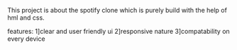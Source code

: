 This project is about the spotify clone which is purely build with the help of hml and css.

features:
1]clear and user friendly ui
2]responsive nature
3]compatability on every device
